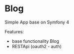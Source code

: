 # Blog

Simple App base on Symfony 4

Features:
- base functionality Blog
- RESTApi (oauth2 - auth)
